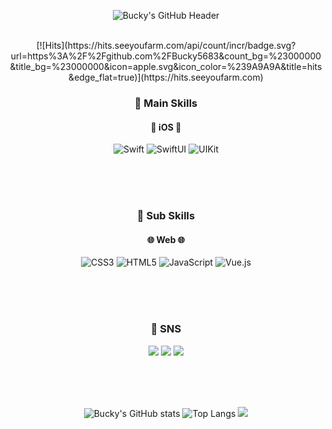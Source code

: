 <div align="center">
  
![Bucky's GitHub Header](https://capsule-render.vercel.app/api?type=waving&color=0583F2&fontColor=FFFFFF&height=300&section=header&text=Bucky's%20Github!&fontAlign=50&fontAlign=70&fontSize=90&desc=Welcome%20to%20my%20GitHub&descSize=30&descAlign=70&descAlignY=70)


<br/>
[![Hits](https://hits.seeyoufarm.com/api/count/incr/badge.svg?url=https%3A%2F%2Fgithub.com%2FBucky5683&count_bg=%23000000&title_bg=%23000000&icon=apple.svg&icon_color=%239A9A9A&title=hits&edge_flat=true)](https://hits.seeyoufarm.com)

<br/>

### 📌 Main Skills
#### 🍎 iOS 🍎
![Swift](https://img.shields.io/badge/Swift-F05138?style=flat-square&logo=Swift&logoColor=white)
![SwiftUI](https://img.shields.io/badge/SwiftUI-056CF2?style=flat-square&logo=Swift&logoColor=white)
![UIKit](https://img.shields.io/badge/UIKit-05AFF2?style=flat-square&logo=Swift&logoColor=white)

<br/>
<br/>
<br/>

### 📌 Sub Skills
#### 🌐 Web 🌐
![CSS3](https://img.shields.io/badge/CSS3-1572B6?style=flat-square&logo=css3&logoColor=white)
![HTML5](https://img.shields.io/badge/HTML5-E34F26?style=flat-square&logo=html5&logoColor=white)
![JavaScript](https://img.shields.io/badge/JavaScript-F7DF1E?style=flat-square&logo=javascript&logoColor=black)
![Vue.js](https://img.shields.io/badge/Vue.js-4FC08D?style=flat-square&logo=vue.js&logoColor=white)

<br/>
<br/>
<br/>

### 💬 SNS
<p>
  <a href="mailto:bucky5683@gmail.com"><img src="https://img.shields.io/badge/Gmail-EA4335?style=flat-square&logo=Gmail&logoColor=white"/></a>
  <a href="https://www.instagram.com/sy8_546/"><img src="https://img.shields.io/badge/Instagram-DD2A7B?style=flat-square&logo=Instagram&logoColor=white"/></a>
  <a href="https://sy5683.tistory.com/"><img src="https://img.shields.io/badge/Tistory-000000?style=flat-square&logo=Tistory&logoColor=white"/></a>
</p>

<br/>
<br/>
<br/>



![Bucky's GitHub stats](https://github-readme-stats.vercel.app/api?username=Bucky5683&show_icons=true&hide=contribs)
![Top Langs](https://github-readme-stats.vercel.app/api/top-langs/?username=Bucky5683&layout=compact)
<img src="https://capsule-render.vercel.app/api?type=waving&color=0583F2&height=150&section=footer" />
</div>
